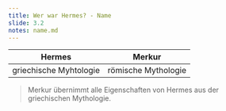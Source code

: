 ```yaml
---
title: Wer war Hermes? - Name
slide: 3.2
notes: name.md
---
```


| Hermes                 |       Merkur        |
| ---------------------- | :-----------------: |
| griechische Myhtologie | römische Mythologie |

> Merkur übernimmt alle Eigenschaften von Hermes aus der griechischen Mythologie.

